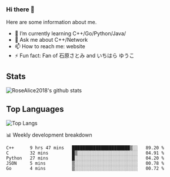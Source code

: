 ### Hi there 👋


<!-- **RoseAlice2018/RoseAlice2018** is a ✨ _special_ ✨ repository because its `README.md` (this file) appears on your GitHub profile. -->

Here are some information about me.

- 🌱 I’m currently learning C++/Go/Python/Java/
- 💬 Ask me about C++/Network
- 📫 How to reach me: website
- ⚡ Fun fact: Fan of 石原さとみ and いちはら ゆうこ


## Stats
![RoseAlice2018's github stats](https://github-readme-stats.vercel.app/api?username=RoseAlice2018&theme=tokyonight)

## Top Languages
![Top Langs](https://github-readme-stats.vercel.app/api/top-langs/?username=RoseAlice2018&layout=compact&theme=tokyonight)

📊 Weekly development breakdown
<!--START_SECTION:waka-->
```text
C++      9 hrs 47 mins   ██████████████████████▒░░   89.20 % 
C        32 mins         █▒░░░░░░░░░░░░░░░░░░░░░░░   04.91 % 
Python   27 mins         █░░░░░░░░░░░░░░░░░░░░░░░░   04.20 % 
JSON     5 mins          ▒░░░░░░░░░░░░░░░░░░░░░░░░   00.78 % 
Go       4 mins          ▒░░░░░░░░░░░░░░░░░░░░░░░░   00.72 % 
```
<!--END_SECTION:waka-->
